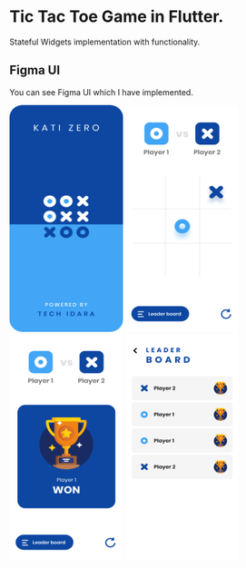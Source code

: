 # Tic Tac Toe Game in Flutter.
Stateful Widgets implementation with functionality.

## Figma UI
You can see Figma UI which I have implemented.

<div>
<img src="https://github.com/MuhammadJamalAshrafi/tic_tac_toe/blob/main/assets/images/Splash.png" width="200" height="400">
<img src="https://github.com/MuhammadJamalAshrafi/tic_tac_toe/blob/main/assets/images/home.png" width="200" height="400">
<img src="https://github.com/MuhammadJamalAshrafi/tic_tac_toe/blob/main/assets/images/wining.png" width="200" height="400">
<img src="https://github.com/MuhammadJamalAshrafi/tic_tac_toe/blob/main/assets/images/leaderboard.png" width="200" height="400">
</div>
